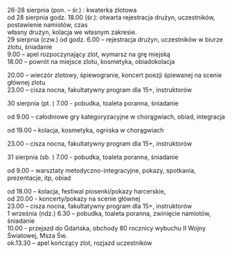 26-28 sierpnia (pon. – śr.) : kwaterka zlotowa <br />
od 28 sierpnia godz. 18.00 (śr.): otwarta rejestracja drużyn, uczestników, postawienie namiotów, czas <br />
własny drużyn, kolacja we własnym zakresie. <br />
29 sierpnia (czw.) od godz. 6.00 – rejestracja drużyn, uczestników w biurze zlotu, śniadanie <br />
9.00 – apel rozpoczynający zlot, wymarsz na grę miejską <br />
18.00 – powrót na miejsce zlotu, kosmetyka, obiadokolacja <br />

20.00 – wieczór zlotowy, śpiewogranie, koncert poezji śpiewanej na scenie głównej zlotu <br />
23.00 – cisza nocna, fakultatywny program dla 15+, instruktorów <br />

30 sierpnia (pt. ) 7.00 - pobudka, toaleta poranna, śniadanie <br />

od 9.00 – całodniowe gry kategoryzacyjne w chorągwiach, obiad, integracja <br />

od 19.00 – kolacja, kosmetyka, ogniska w chorągwiach <br />

23.00 – cisza nocna, fakultatywny program dla 15+, instruktorów <br />

31 sierpnia (sb. ) 7.00 - pobudka, toaleta poranna, śniadanie <br />

od 9.00 – warsztaty metodyczno-integracyjne, pokazy, spotkania, prezentacje, itp, obiad <br />

od 18.00 – kolacja, festiwal piosenki/pokazy harcerskie,  <br />
od 20.00 - koncerty/pokazy na scenie głównej <br />
23.00 – cisza nocna, fakultatywny program dla 15+, instruktorów <br />
1 września (ndz.) 6.30 – pobudka, toaleta poranna, zwinięcie namiotów, śniadanie <br />
10.00 - przejazd do Gdańska, obchody 80 rocznicy wybuchu II Wojny Światowej, Msza Św.  <br />
ok.13.30 – apel kończący zlot, rozjazd uczestników  <br />